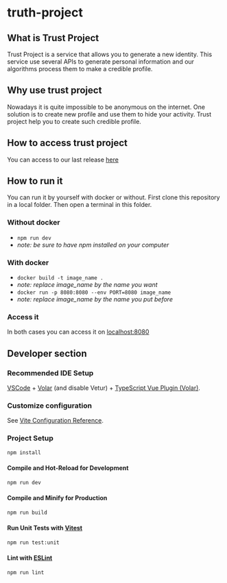 # truth-project

## What is Trust Project 

Trust Project is a service that allows you to generate a new identity.
This service use several APIs to generate personal information and our algorithms process them to make a credible profile.

## Why use trust project 

Nowadays it is quite impossible to be anonymous on the internet.
One solution is to create new profile and use them to hide your activity.
Trust project help you to create such credible profile.

## How to access trust project

You can access to our last release [here](https://truth-project.herokuapp.com)

## How to run it

You can run it by yourself with docker or without.
First clone this repository in a local folder.
Then open a terminal in this folder.

### Without docker

- ``` npm run dev ```
- *note: be sure to have npm installed on your computer* 

### With docker

- ``` docker build -t image_name . ```
- *note: replace image_name by the name you want*
- ``` docker run -p 8080:8080 --env PORT=8080 image_name ```
- *note: replace image_name by the name you put before*

### Access it

In both cases you can access it on [localhost:8080](http://localhost:8080)

## Developer section

### Recommended IDE Setup

[VSCode](https://code.visualstudio.com/) + [Volar](https://marketplace.visualstudio.com/items?itemName=Vue.volar) (and disable Vetur) + [TypeScript Vue Plugin (Volar)](https://marketplace.visualstudio.com/items?itemName=Vue.vscode-typescript-vue-plugin).

### Customize configuration

See [Vite Configuration Reference](https://vitejs.dev/config/).

### Project Setup

```sh
npm install
```

#### Compile and Hot-Reload for Development

```sh
npm run dev
```

#### Compile and Minify for Production

```sh
npm run build
```

#### Run Unit Tests with [Vitest](https://vitest.dev/)

```sh
npm run test:unit
```

#### Lint with [ESLint](https://eslint.org/)

```sh
npm run lint
```
